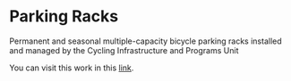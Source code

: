 # Parking Racks

Permanent and seasonal multiple-capacity bicycle parking racks installed and managed by the Cycling Infrastructure and Programs Unit

You can visit this work in this [link](https://zeqiang.fun/Digital-Viz-City-Transformations/Bike-Parking-Racks/bike_racks_trt.html).
